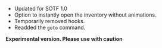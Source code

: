- Updated for SOTF 1.0
- Option to instantly open the inventory without animations.
- Temporarily removed hooks.
- Readded the `goto` command.

**Experimental version. Please use with caution**